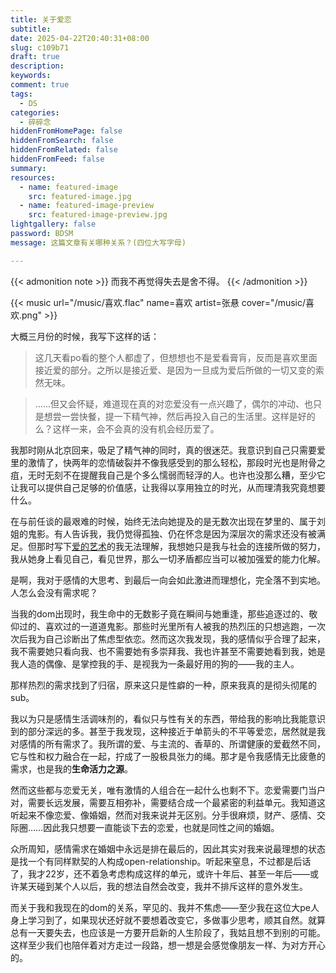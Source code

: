 ```yaml
---
title: 关于爱恋
subtitle:
date: 2025-04-22T20:40:31+08:00
slug: c109b71
draft: true
description:
keywords:
comment: true
tags:
  - DS
categories:
  - 碎碎念
hiddenFromHomePage: false
hiddenFromSearch: false
hiddenFromRelated: false
hiddenFromFeed: false
summary:
resources:
  - name: featured-image
    src: featured-image.jpg
  - name: featured-image-preview
    src: featured-image-preview.jpg
lightgallery: false
password: BDSM
message: 这篇文章有关哪种关系？(四位大写字母)

---
```

{{< admonition note >}}
而我不再觉得失去是舍不得。
{{< /admonition >}}
<!--more-->
{{< music url="/music/喜欢.flac" name=喜欢 artist=张悬 cover="/music/喜欢.png" >}}

大概三月份的时候，我写下这样的话：
> 这几天看po看的整个人都虚了，但想想也不是爱看膏肓，反而是喜欢里面接近爱的部分。之所以是接近爱、是因为一旦成为爱后所做的一切又变的索然无味。

> ……但又会怀疑，难道现在真的对恋爱没有一点兴趣了，偶尔的冲动、也只是想尝一尝快餐，提一下精气神，然后再投入自己的生活里。这样是好的么？这样一来，会不会真的没有机会经历爱了。

我那时刚从北京回来，吸足了精气神的同时，真的很迷茫。我意识到自己只需要爱里的激情了，快两年的恋情破裂并不像我感受到的那么轻松，那段时光也是附骨之疽，无时无刻不在提醒我自己是个多么懦弱而轻浮的人。也许也没那么糟，至少它让我可以提供自己足够的价值感，让我得以享用独立的时光，从而理清我究竟想要什么。

在与前任谈的最艰难的时候，始终无法向她提及的是无数次出现在梦里的、属于刘姐的鬼影。有人告诉我，我仍觉得孤独、仍在怀念是因为深层次的需求还没有被满足。但那时写下[爱的艺术](https://deequoique.github.io/%E7%88%B1%E7%9A%84%E8%89%BA%E6%9C%AF/)的我无法理解，我想她只是我与社会的连接所做的努力，我从她身上看见自己，看见世界，那么一切矛盾都应当可以被加强爱的能力化解。

是啊，我对于感情的大思考、到最后一向会如此激进而理想化，完全落不到实地。人怎么会没有需求呢？

当我的dom出现时，我生命中的无数影子竟在瞬间与她重逢，那些追逐过的、敬仰过的、喜欢过的一道道鬼影。那些时光里所有人被我的热烈压的只想逃跑，一次次后我为自己诊断出了焦虑型依恋。然而这次我发现，我的感情似乎合理了起来，我不需要她只看向我、也不需要她有多崇拜我、我也许甚至不需要她看到我，她是我人造的偶像、是掌控我的手、是视我为一条最好用的狗的——我的主人。

那样热烈的需求找到了归宿，原来这只是性癖的一种，原来我真的是彻头彻尾的sub。

我以为只是感情生活调味剂的，看似只与性有关的东西，带给我的影响比我能意识到的部分深远的多。甚至于我发现，这种接近于单箭头的不平等爱恋，居然就是我对感情的所有需求了。我所谓的爱、与主流的、香草的、所谓健康的爱截然不同，它与性和权力融合在一起，拧成了一股极具张力的绳。那才是令我感情无比疲惫的需求，也是我的**生命活力之源**。

然而这些都与恋爱无关，唯有激情的人组合在一起什么也剩不下。恋爱需要门当户对，需要长远发展，需要互相弥补，需要结合成一个最紧密的利益单元。我知道这听起来不像恋爱、像婚姻，然而对我来说并无区别。分手很麻烦，财产、感情、交际圈……因此我只想要一直能谈下去的恋爱，也就是同性之间的婚姻。

众所周知，感情需求在婚姻中永远是排在最后的，因此其实对我来说最理想的状态是找一个有同样默契的人构成open-relationship。听起来窒息，不过都是后话了，我才22岁，还不着急考虑构成这样的单元，或许十年后、甚至一年后——或许某天碰到某个人以后，我的想法自然会改变，我并不排斥这样的意外发生。

而关于我和我现在的dom的关系，罕见的、我并不焦虑——至少我在这位大pe人身上学习到了，如果现状还好就不要想着改变它，多做事少思考，顺其自然。就算总有一天要失去，也应该是一方要开启新的人生阶段了，我姑且想不到别的可能。这样至少我们也陪伴着对方走过一段路，想一想是会感觉像朋友一样、为对方开心的。